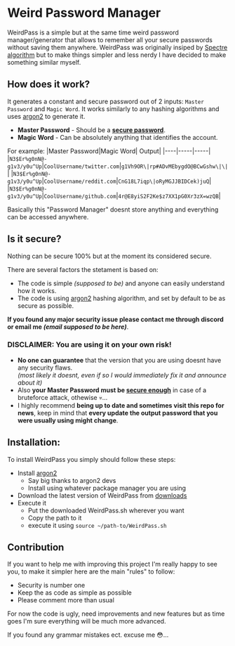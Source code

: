 # Weird Password Manager
WeirdPass is a simple but at the same time weird password manager/generator that allows to remember all your secure passwords without saving them anywhere. WeirdPass was originally insiped by [Spectre algorithm](https://spectre.app/) but to make things simpler and less nerdy I have decided to make something similar myself.
## How does it work?
It generates a constant and secure password out of 2 inputs: `Master Password` and `Magic Word`. It works similarly to any hashing algorithms and uses [argon2](https://github.com/P-H-C/phc-winner-argon2) to generate it.
* **Master Password** - Should be a [**secure password**](https://www.security.org/how-secure-is-my-password/).
* **Magic Word** - Can be absolutely anything that identifies the account.

For example: 
|Master Password|Magic Word| Output|
|----|-----|-----| 
|`N3$Er%g0nN@-g1v3/y0u^Up`|`CoolUsername/twitter.com`|`g1Vh9OR\|rp#ADvMEbygdO@BCwGshw\|\|`| 
|`N3$Er%g0nN@-g1v3/y0u^Up`|`CoolUsername/reddit.com`|`CnG18L7iqp\|oRyMGJJBIDCek)juQ`|
|`N3$Er%g0nN@-g1v3/y0u^Up`|`CoolUsername/github.com`|`4r@E8yiS2F2Ke$z7XX1pG0Xr3zX=wzQB`|

Basically this "Password Manager" doesnt store anything and everything can be accessed anywhere.
## Is it secure?
Nothing can be secure 100% but at the moment its considered secure. 

There are several factors the stetament is based on:
* The code is simple _(supposed to be)_ and anyone can easily understand how it works.
* The code is using [argon2](https://github.com/P-H-C/phc-winner-argon2) hashing algorithm, and set by default to be as secure as possible.

**If you found any major security issue please contact me through discord or email me _(email supposed to be here)_**.
### DISCLAIMER: You are using it on your own risk!
* **No one can guarantee** that the version that you are using doesnt have any security flaws.               
_(most likely it doesnt, even if so I would immediately fix it and announce about it)_                 
* Also **your Master Password must be [secure enough](https://www.security.org/how-secure-is-my-password/)** in case of a bruteforce attack, othewise 💀...
* I highly recommend **being up to date and sometimes visit this repo for news**, keep in mind that **every update the output password that you were usually using might change**.
## Installation:
To install WeirdPass you simply should follow these steps:
* Install [argon2](https://github.com/P-H-C/phc-winner-argon2)
    * Say big thanks to argon2 devs
    * Install using whatever package manager you are using
* Download the latest version of WeirdPass from [downloads](https://github.com/p0pcat/test/tree/main/downloads)
* Execute it
    * Put the downloaded WeirdPass.sh wherever you want
    * Copy the path to it
    * execute it using `source ~/path-to/WeirdPass.sh`
## Contribution
If you want to help me with improving this project I'm really happy to see you, to make it simpler here are the main "rules" to follow:
* Security is number one
* Keep the as code as simple as possible
* Please comment more than usual

For now the code is ugly, need improvements and new features but as time goes I'm sure everything will be much more advanced.



If you found any grammar mistakes ect. excuse me 😳...

